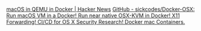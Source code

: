 
[macOS in QEMU in Docker | Hacker News](https://news.ycombinator.com/item?id=41116473)
[GitHub - sickcodes/Docker-OSX: Run macOS VM in a Docker! Run near native OSX-KVM in Docker! X11 Forwarding! CI/CD for OS X Security Research! Docker mac Containers.](https://github.com/sickcodes/Docker-OSX)
